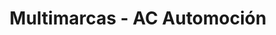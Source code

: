---
title: "Multimarcas - AC Automoción"
url: /taraguilla/multimarcas-ac-automocion/
shop: Autohaus
---